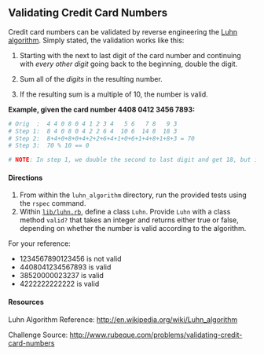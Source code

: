 ## Validating Credit Card Numbers

Credit card numbers can be validated by reverse engineering the [Luhn algorithm](http://en.wikipedia.org/wiki/Luhn_algorithm). Simply stated, the validation works like this:

1. Starting with the next to last digit of the card number and continuing with *every other digit* going back to the beginning, double the digit.

2. Sum all of the *digits* in the resulting number.

3. If the resulting sum is a multiple of 10, the number is valid.

__Example, given the card number 4408 0412 3456 7893:__

```ruby
# Orig  :  4 4 0 8 0 4 1 2 3 4   5 6   7 8   9 3
# Step 1:  8 4 0 8 0 4 2 2 6 4  10 6  14 8  18 3
# Step 2:  8+4+0+8+0+4+2+2+6+4+1+0+6+1+4+8+1+8+3 = 70
# Step 3:  70 % 10 == 0

# NOTE: In step 1, we double the second to last digit and get 18, but in Step 2 we add the *digits* 1 and 8.
```

#### Directions

1. From within the `luhn_algorithm` directory, run the provided tests using the `rspec` command.
2. Within [`lib/luhn.rb`](lib/luhn.rb), define a class `Luhn`. Provide `Luhn` with a class method `valid?` that takes an integer and returns either true or false, depending on whether the number is valid according to the algorithm. 

For your reference:
* 1234567890123456 is not valid
* 4408041234567893 is valid
* 38520000023237 is valid
* 4222222222222 is valid

#### Resources

Luhn Algorithm Reference: http://en.wikipedia.org/wiki/Luhn_algorithm

Challenge Source: http://www.rubeque.com/problems/validating-credit-card-numbers
